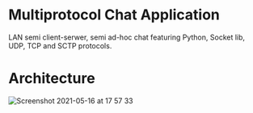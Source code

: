 # Multiprotocol Chat Application
LAN semi client-serwer, semi ad-hoc chat featuring Python, Socket lib, UDP, TCP and SCTP protocols.

# Architecture
![Screenshot 2021-05-16 at 17 57 33](https://user-images.githubusercontent.com/44203355/118693872-c4276800-b80b-11eb-9726-3ae399b69543.png)

